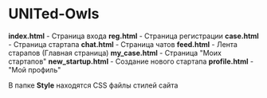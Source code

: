 # UNITed-Owls

**index.html** - Страница входа
**reg.html** - Страница регистрации
**case.html** - Страница стартапа
**chat.html** - Страница чатов
**feed.html** - Лента старапов (Главная страница)
**my_case.html** - Страница "Моих стартапов"
**new_startup.html** - Создание нового стартапа
**profile.html** - "Мой профиль"

В папке **Style** находятся CSS файлы стилей сайта
